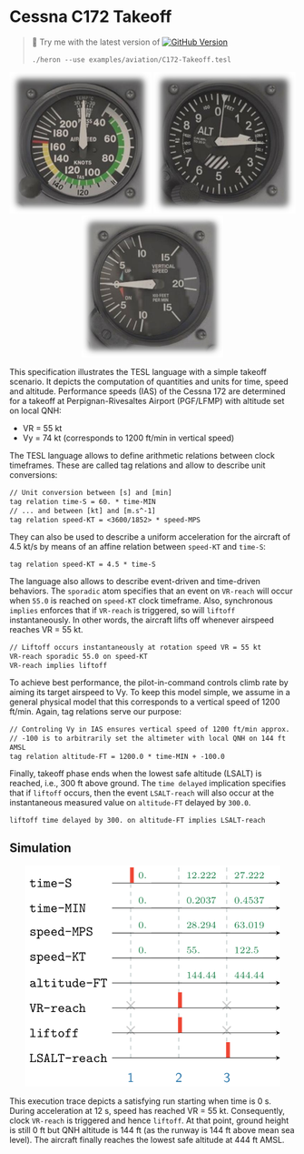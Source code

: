 Cessna C172 Takeoff
===================
> :wrench: Try me with the latest version of [![GitHub Version](https://img.shields.io/github/release/heron-solver/heron.svg?label=Heron&maxAge=2592000&colorB=46a4b8&style=flat-square)](https://github.com/EmptyStackExn/heron/releases/latest)
> ```
> ./heron --use examples/aviation/C172-Takeoff.tesl
> ```

<p align="center">
  <img title="Cessna 172SP Airspeed Indicator. Courtesy of Laminar Research" src="airspeed-indicator.png" width="250">
  <img title="Cessna 172SP Altimeter. Courtesy of Laminar Research" src="altimeter.png" width="250">
  <img title="Cessna 172SP Vertical Speed Indicator. Courtesy of Laminar Research" src="vsi.png" width="250">
</p>

This specification illustrates the TESL language with a simple takeoff scenario. It depicts the computation of quantities and units for time, speed and altitude. Performance speeds (IAS) of the Cessna 172 are determined for a takeoff at Perpignan-Rivesaltes Airport (PGF/LFMP) with altitude set on local QNH:
 - VR = 55 kt
 - Vy = 74 kt (corresponds to 1200 ft/min in vertical speed)

The TESL language allows to define arithmetic relations between clock timeframes. These are called tag relations and allow to describe unit conversions:
```
// Unit conversion between [s] and [min]
tag relation time-S = 60. * time-MIN
// ... and between [kt] and [m.s^-1]
tag relation speed-KT = <3600/1852> * speed-MPS
```

They can also be used to describe a uniform acceleration for the aircraft of 4.5 kt/s by means of an affine relation between `speed-KT` and `time-S`:
```
tag relation speed-KT = 4.5 * time-S
```

The language also allows to describe event-driven and time-driven behaviors. The `sporadic` atom specifies that an event on `VR-reach` will occur when `55.0` is reached on `speed-KT` clock timeframe. Also, synchronous `implies` enforces that if `VR-reach` is triggered, so will `liftoff` instantaneously. In other words, the aircraft lifts off whenever airspeed reaches VR = 55 kt.
```
// Liftoff occurs instantaneously at rotation speed VR = 55 kt
VR-reach sporadic 55.0 on speed-KT
VR-reach implies liftoff
```

To achieve best performance, the pilot-in-command controls climb rate by aiming its target airspeed to Vy. To keep this model simple, we assume in a general physical model that this corresponds to a vertical speed of 1200 ft/min. Again, tag relations serve our purpose:
```
// Controling Vy in IAS ensures vertical speed of 1200 ft/min approx.
// -100 is to arbitrarily set the altimeter with local QNH on 144 ft AMSL
tag relation altitude-FT = 1200.0 * time-MIN + -100.0
```

Finally, takeoff phase ends when the lowest safe altitude (LSALT) is reached, i.e., 300 ft above ground. The `time delayed` implication specifies that if `liftoff` occurs, then the event `LSALT-reach` will also occur at the instantaneous measured value on `altitude-FT` delayed by `300.0`.
```
liftoff time delayed by 300. on altitude-FT implies LSALT-reach
```

Simulation
----------

<p align="center">
  <img src="C172-Takeoff.png" width="450">
</p>

This execution trace depicts a satisfying run starting when time is 0 s. During acceleration at 12 s, speed has reached VR = 55 kt. Consequently, clock `VR-reach` is triggered and hence `liftoff`. At that point, ground height is still 0 ft but QNH altitude is 144 ft (as the runway is 144 ft above mean sea level). The aircraft finally reaches the lowest safe altitude at 444 ft AMSL.
